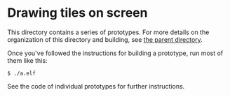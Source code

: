 # Drawing tiles on screen

This directory contains a series of prototypes. For more details on the
organization of this directory and building, see [the parent directory](..).

Once you've followed the instructions for building a prototype, run most of
them like this:

```
$ ./a.elf
```

See the code of individual prototypes for further instructions.
